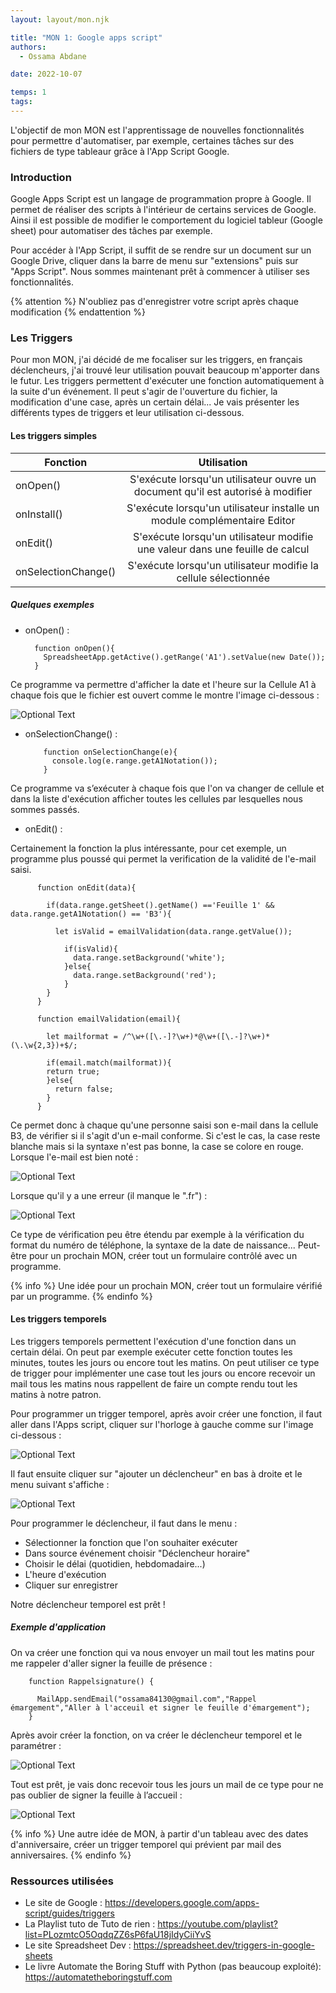 ```yaml
---
layout: layout/mon.njk

title: "MON 1: Google apps script"
authors:
  - Ossama Abdane

date: 2022-10-07

temps: 1
tags:
---
```


<!-- début résumé -->
L'objectif de mon MON est l'apprentissage de nouvelles fonctionnalités pour permettre d'automatiser, par exemple, certaines tâches sur des fichiers de type tableaur grâce à l'App Script Google.
<!-- fin résumé -->

### Introduction

Google Apps Script est un langage de programmation propre à Google. Il permet de réaliser des scripts à l'intérieur de certains services de Google. Ainsi il est possible de modifier le comportement du logiciel tableur (Google sheet) pour automatiser des tâches par exemple.

Pour accéder à l'App Script, il suffit de se rendre sur un document sur un Google Drive, cliquer dans la barre de menu sur "extensions" puis sur "Apps Script". Nous sommes maintenant prêt à commencer à utiliser ses fonctionnalités.

{% attention %}
N'oubliez pas d'enregistrer votre script après chaque modification
{% endattention %}

### Les Triggers

Pour mon MON, j'ai décidé de me focaliser sur les triggers, en français déclencheurs, j'ai trouvé leur utilisation pouvait beaucoup m'apporter dans le futur.
Les triggers permettent d'exécuter une fonction automatiquement à la suite d'un événement. Il peut s'agir de l'ouverture du fichier, la modification d'une case, après un certain délai... Je vais présenter les différents types de triggers et leur utilisation ci-dessous.

#### Les triggers simples

Fonction | Utilisation |
 ------------ | :-----------: |
onOpen()       | S'exécute lorsqu'un utilisateur ouvre un document qu'il est autorisé à modifier |
onInstall()       |  S'exécute lorsqu'un utilisateur installe un module complémentaire Editor  |
onEdit()  | S'exécute lorsqu'un utilisateur modifie une valeur dans une feuille de calcul    |
onSelectionChange()   | S'exécute lorsqu'un utilisateur modifie la cellule sélectionnée  |

##### Quelques exemples

* onOpen() :

        function onOpen(){
          SpreadsheetApp.getActive().getRange('A1').setValue(new Date());
        }
  
Ce programme va permettre d'afficher la date et l'heure sur la Cellule A1 à chaque fois que le fichier est ouvert comme le montre l'image ci-dessous :

![Optional Text](Image.png)

* onSelectionChange() :

          function onSelectionChange(e){
            console.log(e.range.getA1Notation());
          }

Ce programme va s’exécuter à chaque fois que l'on va changer de cellule et dans la liste d'exécution afficher toutes les cellules par lesquelles nous sommes passés.

* onEdit() :

Certainement la fonction la plus intéressante, pour cet exemple, un programme plus poussé qui permet la verification de la validité de l'e-mail saisi.

          function onEdit(data){
          
            if(data.range.getSheet().getName() =='Feuille 1' &&  data.range.getA1Notation() == 'B3'){
          
              let isValid = emailValidation(data.range.getValue());
          
                if(isValid){
                  data.range.setBackground('white');
                }else{
                  data.range.setBackground('red');
                }
            }
          }
          
          function emailValidation(email){
          
            let mailformat = /^\w+([\.-]?\w+)*@\w+([\.-]?\w+)*(\.\w{2,3})+$/;
          
            if(email.match(mailformat)){
            return true;
            }else{
              return false;
            }
          }

Ce permet donc à chaque qu'une personne saisi son e-mail dans la cellule B3, de vérifier si il s'agit d'un e-mail conforme. Si c'est le cas, la case reste blanche mais si la syntaxe n'est pas bonne, la case se colore en rouge.
Lorsque l'e-mail est bien noté :

![Optional Text](Image1.png)

Lorsque qu'il y a une erreur (il manque le ".fr") :

![Optional Text](Image2.png)

Ce type de vérification peu être étendu par exemple à la vérification du format du numéro de téléphone, la syntaxe de la date de naissance... Peut-être pour un prochain MON, créer tout un formulaire contrôlé avec un programme.

{% info %}
Une idée pour un prochain MON, créer tout un formulaire vérifié par un programme.
{% endinfo %}

#### Les triggers temporels

Les triggers temporels permettent l'exécution d'une fonction dans un certain délai. On peut par exemple exécuter cette fonction toutes les minutes, toutes les jours ou encore tout les matins. On peut utiliser ce type de trigger pour implémenter une case tout les jours ou encore recevoir un mail tous les matins nous rappellent de faire un compte rendu tout les matins à notre patron.

Pour programmer un trigger temporel, après avoir créer une fonction, il faut aller dans l'Apps script, cliquer sur l'horloge à gauche comme sur l'image ci-dessous :

![Optional Text](Image3.png)

Il faut ensuite cliquer sur "ajouter un déclencheur" en bas à droite et le menu suivant s'affiche :

![Optional Text](Image4.png)

Pour programmer le déclencheur, il faut dans le menu :

* Sélectionner la fonction que l'on souhaiter exécuter
* Dans source événement choisir "Déclencheur horaire"
* Choisir le délai (quotidien, hebdomadaire...)
* L'heure d'exécution
* Cliquer sur enregistrer

Notre déclencheur temporel est prêt !

##### Exemple d'application

On va créer une fonction qui va nous envoyer un mail tout les matins pour me rappeler d'aller signer la feuille de présence :

        function Rappelsignature() {
          
          MailApp.sendEmail("ossama84130@gmail.com","Rappel émargement","Aller à l'acceuil et signer le feuille d'émargement");
        }

Après avoir créer la fonction, on va créer le déclencheur temporel et le paramétrer :

![Optional Text](Image6.png)

Tout est prêt, je vais donc recevoir tous les jours un mail de ce type pour ne pas oublier de signer la feuille à l’accueil :

![Optional Text](Image5.png)

{% info %}
Une autre idée de MON, à partir d'un tableau avec des dates d'anniversaire, créer un trigger temporel qui prévient par mail des anniversaires.
{% endinfo %}

### Ressources utilisées

* Le site de Google : https://developers.google.com/apps-script/guides/triggers
* La Playlist tuto de Tuto de rien : https://youtube.com/playlist?list=PLozmtcO5OqdqZZ6sP6faU18jIdyCiiYvS
* Le site Spreadsheet Dev : https://spreadsheet.dev/triggers-in-google-sheets
* Le livre Automate the Boring Stuff with Python (pas beaucoup exploité): https://automatetheboringstuff.com

